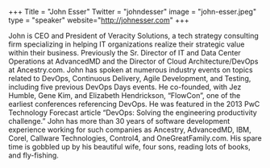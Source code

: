 +++
Title = "John Esser"
Twitter = "johndesser"
image = "john-esser.jpeg"
type = "speaker"
website="http://johnesser.com"
+++

John is CEO and President of Veracity Solutions, a tech strategy consulting firm specializing in helping IT organizations realize their strategic value within their business. Previously the Sr. Director of IT and Data Center Operations at AdvancedMD and the Director of Cloud Architecture/DevOps at Ancestry.com. John has spoken at numerous industry events on topics related to DevOps, Continuous Delivery, Agile Development, and Testing, including five previous DevOps Days events. He co-founded, with Jez Humble, Gene Kim, and Elizabeth Hendrickson, “FlowCon”, one of the earliest conferences referencing DevOps. He was featured in the 2013 PwC Technology Forecast article “DevOps: Solving the engineering productivity challenge.” John has more than 30 years of software development experience working for such companies as Ancestry, AdvancedMD, IBM, Corel, Callware Technologies, Control4, and OneGreatFamily.com. His spare time is gobbled up by his beautiful wife, four sons, reading lots of books, and fly-fishing.
